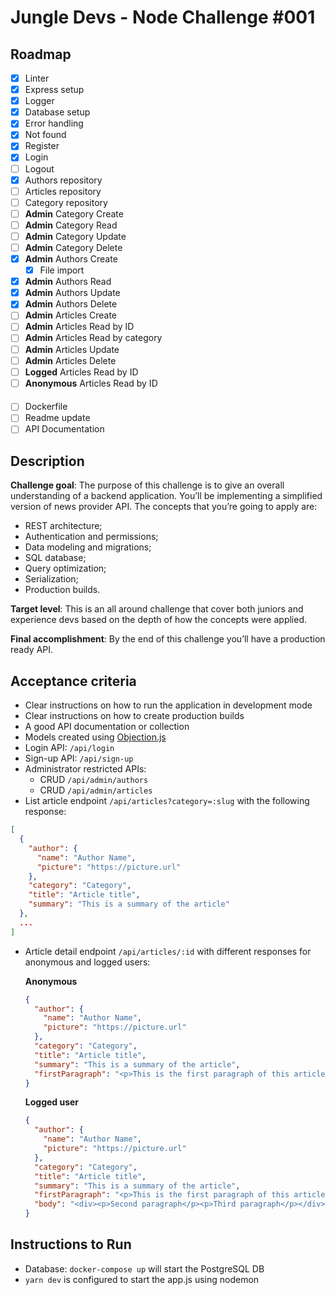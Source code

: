# Jungle Devs - Node Challenge #001

## Roadmap

- [x] Linter
- [x] Express setup
- [x] Logger
- [x] Database setup
- [x] Error handling
- [x] Not found
- [x] Register
- [x] Login
- [ ] Logout
- [x] Authors repository
- [ ] Articles repository
- [ ] Category repository
- [ ] **Admin** Category Create
- [ ] **Admin** Category Read
- [ ] **Admin** Category Update
- [ ] **Admin** Category Delete
- [x] **Admin** Authors Create
  - [x] File import
- [x] **Admin** Authors Read
- [x] **Admin** Authors Update
- [x] **Admin** Authors Delete
- [ ] **Admin** Articles Create
- [ ] **Admin** Articles Read by ID
- [ ] **Admin** Articles Read by category
- [ ] **Admin** Articles Update
- [ ] **Admin** Articles Delete
- [ ] **Logged** Articles Read by ID
- [ ] **Anonymous** Articles Read by ID

####

- [ ] Dockerfile
- [ ] Readme update
- [ ] API Documentation

## Description

**Challenge goal**: The purpose of this challenge is to give an overall understanding of a backend application. You’ll be implementing a simplified version of news provider API. The concepts that you’re going to apply are:

- REST architecture;
- Authentication and permissions;
- Data modeling and migrations;
- SQL database;
- Query optimization;
- Serialization;
- Production builds.

**Target level**: This is an all around challenge that cover both juniors and experience devs based on the depth of how the concepts were applied.

**Final accomplishment**: By the end of this challenge you’ll have a production ready API.

## Acceptance criteria

- Clear instructions on how to run the application in development mode
- Clear instructions on how to create production builds
- A good API documentation or collection
- Models created using [Objection.js](https://vincit.github.io/objection.js/)
- Login API: `/api/login`
- Sign-up API: `/api/sign-up`
- Administrator restricted APIs:
  - CRUD `/api/admin/authors`
  - CRUD `/api/admin/articles`
- List article endpoint `/api/articles?category=:slug` with the following response:

```json
[
  {
    "author": {
      "name": "Author Name",
      "picture": "https://picture.url"
    },
    "category": "Category",
    "title": "Article title",
    "summary": "This is a summary of the article"
  },
  ...
]
```

- Article detail endpoint `/api/articles/:id` with different responses for anonymous and logged users:

  **Anonymous**

  ```json
  {
    "author": {
      "name": "Author Name",
      "picture": "https://picture.url"
    },
    "category": "Category",
    "title": "Article title",
    "summary": "This is a summary of the article",
    "firstParagraph": "<p>This is the first paragraph of this article</p>"
  }
  ```

  **Logged user**

  ```json
  {
    "author": {
      "name": "Author Name",
      "picture": "https://picture.url"
    },
    "category": "Category",
    "title": "Article title",
    "summary": "This is a summary of the article",
    "firstParagraph": "<p>This is the first paragraph of this article</p>",
    "body": "<div><p>Second paragraph</p><p>Third paragraph</p></div>"
  }
  ```

## Instructions to Run

- Database: `docker-compose up` will start the PostgreSQL DB
- `yarn dev` is configured to start the app.js using nodemon
